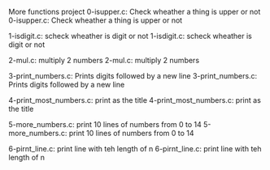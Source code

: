 More functions project
0-isupper.c: Check wheather a thing is upper or not
0-isupper.c: Check wheather a thing is upper or not

1-isdigit.c: scheck wheather is digit or not 
1-isdigit.c: scheck wheather is digit or not 

2-mul.c: multiply 2 numbers
2-mul.c: multiply 2 numbers

3-print_numbers.c: Prints digits followed by a new line
3-print_numbers.c: Prints digits followed by a new line

4-print_most_numbers.c: print as the title
4-print_most_numbers.c: print as the title

5-more_numbers.c: print 10 lines of numbers from 0 to 14
5-more_numbers.c: print 10 lines of numbers from 0 to 14

6-pirnt_line.c: print line with teh length of n
6-pirnt_line.c: print line with teh length of n

